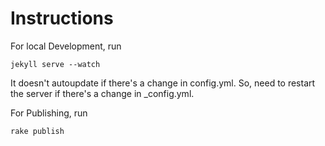 Instructions
============

For local Development, run 
```
jekyll serve --watch
```
It doesn't autoupdate if there's a change in config.yml. So, need to restart the server if there's a change in _config.yml.

For Publishing, run
```
rake publish
```
